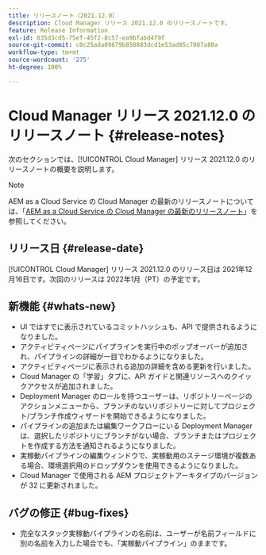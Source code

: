 ```yaml
---
title: リリースノート（2021.12.0）
description: Cloud Manager リリース 2021.12.0 のリリースノートです。
feature: Release Information
exl-id: 835d3cd5-75ef-45f2-8c57-ea9bfabd4f9f
source-git-commit: c0c25ada09879b850883dcd1e53ad05c7087a80a
workflow-type: tm+mt
source-wordcount: '275'
ht-degree: 100%

---
```


# Cloud Manager リリース 2021.12.0 のリリースノート {#release-notes}

次のセクションでは、[!UICONTROL Cloud Manager] リリース 2021.12.0 のリリースノートの概要を説明します。

>[!NOTE]
>
>AEM as a Cloud Service の Cloud Manager の最新のリリースノートについては、「[AEM as a Cloud Service の Cloud Manager の最新のリリースノート](https://experienceleague.adobe.com/docs/experience-manager-cloud-service/content/implementing/using-cloud-manager/release-notes-cloud-manager/release-notes-cm-current.html?lang=ja)」を参照してください。

## リリース日 {#release-date}

[!UICONTROL Cloud Manager] リリース 2021.12.0 のリリース日は 2021年12月16日です。次回のリリースは 2022年1月（PT）の予定です。

## 新機能 {#whats-new}

* UI ではすでに表示されているコミットハッシュも、API で提供されるようになりました。
* アクティビティページにパイプラインを実行中のポップオーバーが追加され、パイプラインの詳細が一目でわかるようになりました。
* アクティビティページに表示される追加の詳細を含める更新を行いました。
* Cloud Manager の「学習」タブに、API ガイドと関連リソースへのクイックアクセスが追加されました。
* Deployment Manager のロールを持つユーザーは、リポジトリーページのアクションメニューから、ブランチのないリポジトリーに対してプロジェクト/ブランチ作成ウィザードを開始できるようになりました。
* パイプラインの追加または編集ワークフローにいる Deployment Manager は、選択したリポジトリにブランチがない場合、ブランチまたはプロジェクトを作成する方法を通知されるようになりました。
* 実稼動パイプラインの編集ウィンドウで、実稼動用のステージ環境が複数ある場合、環境選択用のドロップダウンを使用できるようになりました。
* Cloud Manager で使用される AEM プロジェクトアーキタイプのバージョンが 32 に更新されました。

## バグの修正 {#bug-fixes}

* 完全なスタック実稼動パイプラインの名前は、ユーザーが名前フィールドに別の名前を入力した場合でも、「実稼動パイプライン」のままです。
